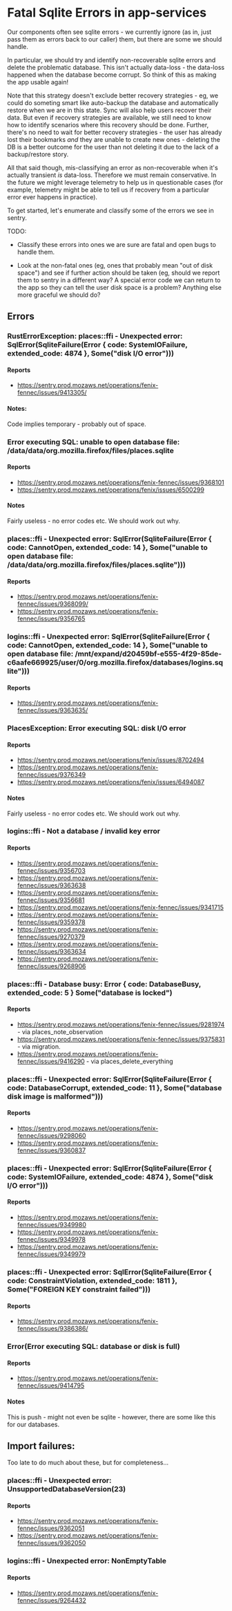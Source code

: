 # Fatal Sqlite Errors in app-services

Our components often see sqlite errors - we currently ignore (as in, just pass
them as errors back to our caller) them, but there are some we should handle.

In particular, we should try and identify non-recoverable sqlite errors and
delete the problematic database. This isn't actually data-loss - the data-loss
happened when the database become corrupt. So think of this as making the app
usable again!

Note that this strategy doesn't exclude better recovery strategies - eg,
we could do someting smart like auto-backup the database and automatically
restore when we are in this state. Sync will also help users recover their
data. But even if recovery strategies are available, we still need to know
how to identify scenarios where this recovery should be done. Further, there's
no need to wait for better recovery strategies - the user has already lost
their bookmarks *and* they are unable to create new ones - deleting the DB
is a better outcome for the user than not deleting it due to the lack of
a backup/restore story.

All that said though, mis-classifying an error as non-recoverable when it's
actually transient *is* data-loss. Therefore we must remain conservative.
In the future we might leverage telemetry to help us in questionable cases
(for example, telemetry might be able to tell us if recovery from a
particular error ever happens in practice).

To get started, let's enumerate and classify some of the errors we see in
sentry.

TODO:

* Classify these errors into ones we are sure are fatal and open bugs to
  handle them.

* Look at the non-fatal ones (eg, ones that probably mean "out of disk space")
  and see if further action should be taken (eg, should we report them to sentry
  in a different way? A special error code we can return to the app so they can
  tell the user disk space is a problem? Anything else more graceful we should do?

## Errors

### RustErrorException: places::ffi - Unexpected error: SqlError(SqliteFailure(Error { code: SystemIOFailure, extended_code: 4874 }, Some("disk I/O error")))
#### Reports
* https://sentry.prod.mozaws.net/operations/fenix-fennec/issues/9413305/
#### Notes:
Code implies temporary - probably out of space.

### Error executing SQL: unable to open database file: /data/data/org.mozilla.firefox/files/places.sqlite
#### Reports
* https://sentry.prod.mozaws.net/operations/fenix-fennec/issues/9368101
* https://sentry.prod.mozaws.net/operations/fenix/issues/6500299
#### Notes
Fairly useless - no error codes etc. We should work out why.

### places::ffi - Unexpected error: SqlError(SqliteFailure(Error { code: CannotOpen, extended_code: 14 }, Some("unable to open database file: /data/data/org.mozilla.firefox/files/places.sqlite")))
#### Reports
* https://sentry.prod.mozaws.net/operations/fenix-fennec/issues/9368099/
* https://sentry.prod.mozaws.net/operations/fenix-fennec/issues/9356765

### logins::ffi - Unexpected error: SqlError(SqliteFailure(Error { code: CannotOpen, extended_code: 14 }, Some("unable to open database file: /mnt/expand/d20459bf-e555-4f29-85de-c6aafe669925/user/0/org.mozilla.firefox/databases/logins.sqlite")))
#### Reports
* https://sentry.prod.mozaws.net/operations/fenix-fennec/issues/9363635/

### PlacesException: Error executing SQL: disk I/O error
#### Reports
* https://sentry.prod.mozaws.net/operations/fenix/issues/8702494
* https://sentry.prod.mozaws.net/operations/fenix-fennec/issues/9376349
* https://sentry.prod.mozaws.net/operations/fenix/issues/6494087
#### Notes
Fairly useless - no error codes etc. We should work out why.

### logins::ffi - Not a database / invalid key error
#### Reports
* https://sentry.prod.mozaws.net/operations/fenix-fennec/issues/9356703
* https://sentry.prod.mozaws.net/operations/fenix-fennec/issues/9363638
* https://sentry.prod.mozaws.net/operations/fenix-fennec/issues/9356681
* https://sentry.prod.mozaws.net/operations/fenix-fennec/issues/9341715
* https://sentry.prod.mozaws.net/operations/fenix-fennec/issues/9359378
* https://sentry.prod.mozaws.net/operations/fenix-fennec/issues/9270379
* https://sentry.prod.mozaws.net/operations/fenix-fennec/issues/9363634
* https://sentry.prod.mozaws.net/operations/fenix-fennec/issues/9268906

### places::ffi - Database busy: Error { code: DatabaseBusy, extended_code: 5 } Some("database is locked")
#### Reports
* https://sentry.prod.mozaws.net/operations/fenix-fennec/issues/9281974 - via places_note_observation
* https://sentry.prod.mozaws.net/operations/fenix-fennec/issues/9375831 - via migration.
* https://sentry.prod.mozaws.net/operations/fenix-fennec/issues/9416290 - via places_delete_everything


### places::ffi - Unexpected error: SqlError(SqliteFailure(Error { code: DatabaseCorrupt, extended_code: 11 }, Some("database disk image is malformed")))
#### Reports
* https://sentry.prod.mozaws.net/operations/fenix-fennec/issues/9298060
* https://sentry.prod.mozaws.net/operations/fenix-fennec/issues/9360837


### places::ffi - Unexpected error: SqlError(SqliteFailure(Error { code: SystemIOFailure, extended_code: 4874 }, Some("disk I/O error")))
#### Reports
* https://sentry.prod.mozaws.net/operations/fenix-fennec/issues/9349980
* https://sentry.prod.mozaws.net/operations/fenix-fennec/issues/9349978
* https://sentry.prod.mozaws.net/operations/fenix-fennec/issues/9349979

### places::ffi - Unexpected error: SqlError(SqliteFailure(Error { code: ConstraintViolation, extended_code: 1811 }, Some("FOREIGN KEY constraint failed")))
#### Reports
* https://sentry.prod.mozaws.net/operations/fenix-fennec/issues/9386386/

### Error(Error executing SQL: database or disk is full)
#### Reports
* https://sentry.prod.mozaws.net/operations/fenix-fennec/issues/9414795
#### Notes
This is push - might not even be sqlite - however, there are some like this
for our databases.

## Import failures:

Too late to do much about these, but for completeness...

### places::ffi - Unexpected error: UnsupportedDatabaseVersion(23)
#### Reports
* https://sentry.prod.mozaws.net/operations/fenix-fennec/issues/9362051
* https://sentry.prod.mozaws.net/operations/fenix-fennec/issues/9362050

### logins::ffi - Unexpected error: NonEmptyTable
#### Reports
* https://sentry.prod.mozaws.net/operations/fenix-fennec/issues/9264432
